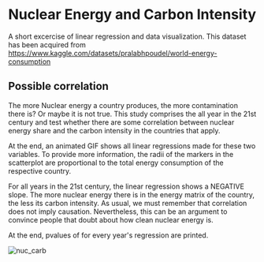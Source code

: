 # Nuclear Energy and Carbon Intensity

A short excercise of linear regression and data visualization.
This dataset has been acquired from https://www.kaggle.com/datasets/pralabhpoudel/world-energy-consumption

## Possible correlation

The more Nuclear energy a country produces, the more contamination there is? Or maybe it is not true.
This study comprises the all year in the 21st century and test whether there are some correlation between nuclear energy share and the carbon intensity 
in the countries that apply.

At the end, an animated GIF shows all linear regressions made for these two variables. To provide more information, the radii of the markers in the scatterplot are 
proportional to the total energy consumption of the respective country.

For all years in the 21st century, the linear regression shows a NEGATIVE slope. The more nuclear energy there is in the energy matrix of the country, the less its
carbon intensity. As usual, we must remember that correlation does not imply causation. Nevertheless, this can be an argument to convince people that doubt about how clean nuclear energy is.

At the end, pvalues of for every year's regression are printed.


![nuc_carb](https://user-images.githubusercontent.com/63328827/223865226-e817b7c1-711f-4a5c-a300-48572d448665.gif)
